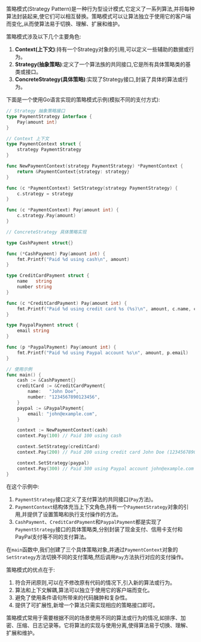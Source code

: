 策略模式(Strategy Pattern)是一种行为型设计模式,它定义了一系列算法,并将每种算法封装起来,使它们可以相互替换。策略模式可以让算法独立于使用它的客户端而变化,从而使算法易于切换、理解、扩展和维护。

策略模式涉及以下几个主要角色:

1. **Context(上下文)**:持有一个Strategy对象的引用,可以定义一些辅助的数据或行为。
2. **Strategy(抽象策略)**:定义了一个算法族的共同接口,它是所有具体策略类的基类或接口。
3. **ConcreteStrategy(具体策略)**:实现了Strategy接口,封装了具体的算法或行为。

下面是一个使用Go语言实现的策略模式示例(模拟不同的支付方式):

```go
// Strategy 抽象策略接口
type PaymentStrategy interface {
    Pay(amount int)
}

// Context 上下文
type PaymentContext struct {
    strategy PaymentStrategy
}

func NewPaymentContext(strategy PaymentStrategy) *PaymentContext {
    return &PaymentContext{strategy: strategy}
}

func (c *PaymentContext) SetStrategy(strategy PaymentStrategy) {
    c.strategy = strategy
}

func (c *PaymentContext) Pay(amount int) {
    c.strategy.Pay(amount)
}

// ConcreteStrategy 具体策略实现

type CashPayment struct{}

func (*CashPayment) Pay(amount int) {
    fmt.Printf("Paid %d using cash\n", amount)
}

type CreditCardPayment struct {
    name   string
    number string
}

func (c *CreditCardPayment) Pay(amount int) {
    fmt.Printf("Paid %d using credit card %s (%s)\n", amount, c.name, c.number)
}

type PaypalPayment struct {
    email string
}

func (p *PaypalPayment) Pay(amount int) {
    fmt.Printf("Paid %d using Paypal account %s\n", amount, p.email)
}

// 使用示例
func main() {
    cash := &CashPayment{}
    creditCard := &CreditCardPayment{
        name:   "John Doe",
        number: "1234567890123456",
    }
    paypal := &PaypalPayment{
        email: "john@example.com",
    }

    context := NewPaymentContext(cash)
    context.Pay(100) // Paid 100 using cash

    context.SetStrategy(creditCard)
    context.Pay(200) // Paid 200 using credit card John Doe (1234567890123456)

    context.SetStrategy(paypal)
    context.Pay(300) // Paid 300 using Paypal account john@example.com
}
```

在这个示例中:

1. `PaymentStrategy`接口定义了支付算法的共同接口(`Pay`方法)。
2. `PaymentContext`结构体充当上下文角色,持有一个`PaymentStrategy`对象的引用,并提供了设置策略和执行支付操作的方法。
3. `CashPayment`、`CreditCardPayment`和`PaypalPayment`都是实现了`PaymentStrategy`接口的具体策略类,分别封装了现金支付、信用卡支付和PayPal支付等不同的支付算法。

在`main`函数中,我们创建了三个具体策略对象,并通过`PaymentContext`对象的`SetStrategy`方法切换不同的支付策略,然后调用`Pay`方法执行对应的支付操作。

策略模式的优点在于:

1. 符合开闭原则,可以在不修改原有代码的情况下,引入新的算法或行为。
2. 算法和上下文解耦,算法可以独立于使用它的客户端而变化。
3. 避免了使用条件语句所带来的代码臃肿和复杂性。
4. 提供了可扩展性,新增一个算法只需实现相应的策略接口即可。

策略模式常用于需要根据不同的场景使用不同的算法或行为的情况,如排序、加密、压缩、日志记录等。它将算法的实现与使用分离,使得算法易于切换、理解、扩展和维护。